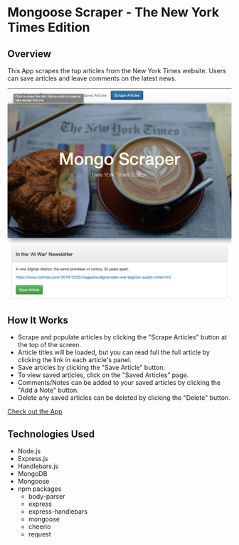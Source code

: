 # Mongoose Scraper - The New York Times Edition

## Overview
This App scrapes the top articles from the New York Times website. Users can save articles and leave comments on the latest news.

![mainpage screenshot](https://github.com/jnieves14/Mongo-Scraper/blob/master/public/assets/images/screenshot.png)

## How It Works
- Scrape and populate articles by clicking the "Scrape Articles" button at the top of the screen.
- Article titles will be loaded, but you can read full the full article by clicking the link in each article's panel.
- Save articles by clicking the "Save Article" button.
- To view saved articles, click on the "Saved Articles" page.
- Comments/Notes can be added to your saved articles by clicking the "Add a Note" button.
- Delete any saved articles can be deleted by clicking the "Delete" button.

[Check out the App](https://pure-falls-58683.herokuapp.com)

<!-- ADD steps for local environment set up -->

## Technologies Used
- Node.js
- Express.js
- Handlebars.js
- MongoDB
- Mongoose
- npm packages
    - body-parser
    - express
    - express-handlebars
    - mongoose
    - cheerio
    - request
